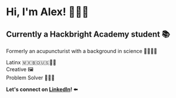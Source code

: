 # Hi, I'm Alex! 👋🏼✨
## Currently a Hackbright Academy student 📚 

Formerly an acupuncturist with a background in science 👩🏻‍🔬🌿

Latinx 🇲🇽🇧🇴🇺🇸🏳️‍🌈 <br>
Creative 🖼 <br>
Problem Solver 👩🏻‍🔧

**Let's connect on <a href="https://www.linkedin.com/in/alexlpsanchez/">LinkedIn</a>! ⬅️**



